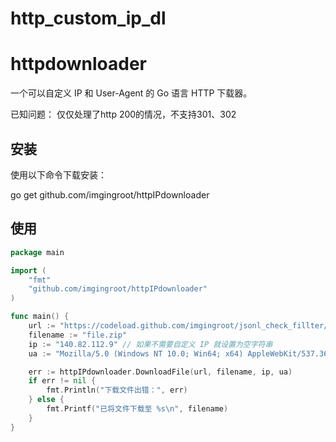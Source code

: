 # http_custom_ip_dl

# httpdownloader

一个可以自定义 IP 和 User-Agent 的 Go 语言 HTTP 下载器。

已知问题：
仅仅处理了http 200的情况，不支持301、302

## 安装

使用以下命令下载安装：

go get github.com/imgingroot/httpIPdownloader


## 使用

```go
package main

import (
	"fmt"
	"github.com/imgingroot/httpIPdownloader"
)

func main() {
	url := "https://codeload.github.com/imgingroot/jsonl_check_fillter/zip/refs/heads/main"
	filename := "file.zip"
	ip := "140.82.112.9" // 如果不需要自定义 IP 就设置为空字符串
	ua := "Mozilla/5.0 (Windows NT 10.0; Win64; x64) AppleWebKit/537.36 (KHTML, like Gecko) Chrome/93.0.4577.82 Safari/537.36" // 如果不需要自定义 User-Agent 就设置为空字符串

	err := httpIPdownloader.DownloadFile(url, filename, ip, ua)
	if err != nil {
		fmt.Println("下载文件出错：", err)
	} else {
		fmt.Printf("已将文件下载至 %s\n", filename)
	}
}
```